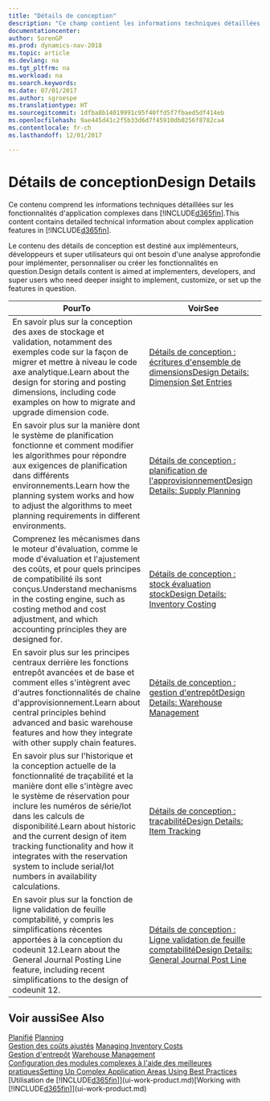 ```yaml
---
title: "Détails de conception"
description: "Ce champ contient les informations techniques détaillées sur les fonctionnalités d'application complexes dans [!INCLUDE[d365fin](includes/d365fin_md.md)]."
documentationcenter: 
author: SorenGP
ms.prod: dynamics-nav-2018
ms.topic: article
ms.devlang: na
ms.tgt_pltfrm: na
ms.workload: na
ms.search.keywords: 
ms.date: 07/01/2017
ms.author: sgroespe
ms.translationtype: HT
ms.sourcegitcommit: 1dfba8b14019991c95f40ffd5f7fbaed5df414eb
ms.openlocfilehash: 9ae445d41c2f5b33d6d7f45910db0256f8782ca4
ms.contentlocale: fr-ch
ms.lasthandoff: 12/01/2017

---
```

# <a name="design-details"></a><span data-ttu-id="b53b6-103">Détails de conception</span><span class="sxs-lookup"><span data-stu-id="b53b6-103">Design Details</span></span>
<span data-ttu-id="b53b6-104">Ce contenu comprend les informations techniques détaillées sur les fonctionnalités d'application complexes dans [!INCLUDE[d365fin](includes/d365fin_md.md)].</span><span class="sxs-lookup"><span data-stu-id="b53b6-104">This content contains detailed technical information about complex application features in [!INCLUDE[d365fin](includes/d365fin_md.md)].</span></span>  

 <span data-ttu-id="b53b6-105">Le contenu des détails de conception est destiné aux implémenteurs, développeurs et super utilisateurs qui ont besoin d'une analyse approfondie pour implémenter, personnaliser ou créer les fonctionnalités en question.</span><span class="sxs-lookup"><span data-stu-id="b53b6-105">Design details content is aimed at implementers, developers, and super users who need deeper insight to implement, customize, or set up the features in question.</span></span>  

|<span data-ttu-id="b53b6-106">**Pour**</span><span class="sxs-lookup"><span data-stu-id="b53b6-106">**To**</span></span>|<span data-ttu-id="b53b6-107">**Voir**</span><span class="sxs-lookup"><span data-stu-id="b53b6-107">**See**</span></span>|  
|------------|-------------|  
|<span data-ttu-id="b53b6-108">En savoir plus sur la conception des axes de stockage et validation, notamment des exemples code sur la façon de migrer et mettre à niveau le code axe analytique.</span><span class="sxs-lookup"><span data-stu-id="b53b6-108">Learn about the design for storing and posting dimensions, including code examples on how to migrate and upgrade dimension code.</span></span>|[<span data-ttu-id="b53b6-109">Détails de conception : écritures d'ensemble de dimensions</span><span class="sxs-lookup"><span data-stu-id="b53b6-109">Design Details: Dimension Set Entries</span></span>](design-details-dimension-set-entries.md)|  
|<span data-ttu-id="b53b6-110">En savoir plus sur la manière dont le système de planification fonctionne et comment modifier les algorithmes pour répondre aux exigences de planification dans différents environnements.</span><span class="sxs-lookup"><span data-stu-id="b53b6-110">Learn how the planning system works and how to adjust the algorithms to meet planning requirements in different environments.</span></span>|[<span data-ttu-id="b53b6-111">Détails de conception : planification de l'approvisionnement</span><span class="sxs-lookup"><span data-stu-id="b53b6-111">Design Details: Supply Planning</span></span>](design-details-supply-planning.md)|  
|<span data-ttu-id="b53b6-112">Comprenez les mécanismes dans le moteur d'évaluation, comme le mode d'évaluation et l'ajustement des coûts, et pour quels principes de compatibilité ils sont conçus.</span><span class="sxs-lookup"><span data-stu-id="b53b6-112">Understand mechanisms in the costing engine, such as costing method and cost adjustment, and which accounting principles they are designed for.</span></span>|[<span data-ttu-id="b53b6-113">Détails de conception : stock évaluation stock</span><span class="sxs-lookup"><span data-stu-id="b53b6-113">Design Details: Inventory Costing</span></span>](design-details-inventory-costing.md)|  
|<span data-ttu-id="b53b6-114">En savoir plus sur les principes centraux derrière les fonctions entrepôt avancées et de base et comment elles s'intègrent avec d'autres fonctionnalités de chaîne d'approvisionnement.</span><span class="sxs-lookup"><span data-stu-id="b53b6-114">Learn about central principles behind advanced and basic warehouse features and how they integrate with other supply chain features.</span></span>|[<span data-ttu-id="b53b6-115">Détails de conception : gestion d'entrepôt</span><span class="sxs-lookup"><span data-stu-id="b53b6-115">Design Details: Warehouse Management</span></span>](design-details-warehouse-management.md)|  
|<span data-ttu-id="b53b6-116">En savoir plus sur l'historique et la conception actuelle de la fonctionnalité de traçabilité et la manière dont elle s'intègre avec le système de réservation pour inclure les numéros de série/lot dans les calculs de disponibilité.</span><span class="sxs-lookup"><span data-stu-id="b53b6-116">Learn about historic and the current design of item tracking functionality and how it integrates with the reservation system to include serial/lot numbers in availability calculations.</span></span>|[<span data-ttu-id="b53b6-117">Détails de conception : traçabilité</span><span class="sxs-lookup"><span data-stu-id="b53b6-117">Design Details: Item Tracking</span></span>](design-details-item-tracking.md)|  
|<span data-ttu-id="b53b6-118">En savoir plus sur la fonction de ligne validation de feuille comptabilité, y compris les simplifications récentes apportées à la conception du codeunit 12.</span><span class="sxs-lookup"><span data-stu-id="b53b6-118">Learn about the General Journal Posting Line feature, including recent simplifications to the design of codeunit 12.</span></span>|[<span data-ttu-id="b53b6-119">Détails de conception : Ligne validation de feuille comptabilité</span><span class="sxs-lookup"><span data-stu-id="b53b6-119">Design Details: General Journal Post Line</span></span>](design-details-general-journal-post-line.md)|  

## <a name="see-also"></a><span data-ttu-id="b53b6-120">Voir aussi</span><span class="sxs-lookup"><span data-stu-id="b53b6-120">See Also</span></span>  
 <span data-ttu-id="b53b6-121">[Planifié](production-planning.md) </span><span class="sxs-lookup"><span data-stu-id="b53b6-121">[Planning](production-planning.md) </span></span>  
 <span data-ttu-id="b53b6-122">[Gestion des coûts ajustés](finance-manage-inventory-costs.md) </span><span class="sxs-lookup"><span data-stu-id="b53b6-122">[Managing Inventory Costs](finance-manage-inventory-costs.md) </span></span>  
 <span data-ttu-id="b53b6-123">[Gestion d'entrepôt](warehouse-manage-warehouse.md) </span><span class="sxs-lookup"><span data-stu-id="b53b6-123">[Warehouse Management](warehouse-manage-warehouse.md) </span></span>  
 [<span data-ttu-id="b53b6-124">Configuration des modules complexes à l'aide des meilleures pratiques</span><span class="sxs-lookup"><span data-stu-id="b53b6-124">Setting Up Complex Application Areas Using Best Practices</span></span>](set-up-complex-application-areas-using-best-practices.md)  
 <span data-ttu-id="b53b6-125">[Utilisation de [!INCLUDE[d365fin](includes/d365fin_md.md)]](ui-work-product.md)</span><span class="sxs-lookup"><span data-stu-id="b53b6-125">[Working with [!INCLUDE[d365fin](includes/d365fin_md.md)]](ui-work-product.md)</span></span>

